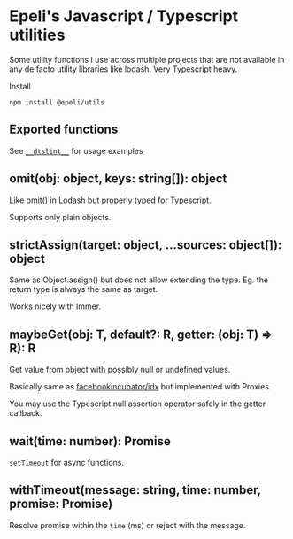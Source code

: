 # Epeli's Javascript / Typescript utilities

Some utility functions I use across multiple projects that
are not available in any de facto utility libraries like lodash.
Very Typescript heavy.

Install

    npm install @epeli/utils

## Exported functions

See [`__dtslint__`](https://github.com/epeli/utils/tree/master/__dtslint__) for usage examples

## omit(obj: object, keys: string[]): object

Like omit() in Lodash but properly typed for Typescript.

Supports only plain objects.

## strictAssign(target: object, ...sources: object[]): object

Same as Object.assign() but does not allow extending the type.
Eg. the return type is always the same as target.

Works nicely with Immer.

## maybeGet(obj: T, default?: R, getter: (obj: T) => R): R

Get value from object with possibly null or undefined values.

Basically same as [facebookincubator/idx](https://github.com/facebookincubator/idx)
but implemented with Proxies.

You may use the Typescript null assertion operator safely in the getter callback.

## wait(time: number): Promise<void>

`setTimeout` for async functions.

## withTimeout(message: string, time: number, promise: Promise)

Resolve promise within the `time` (ms) or reject with the message.
